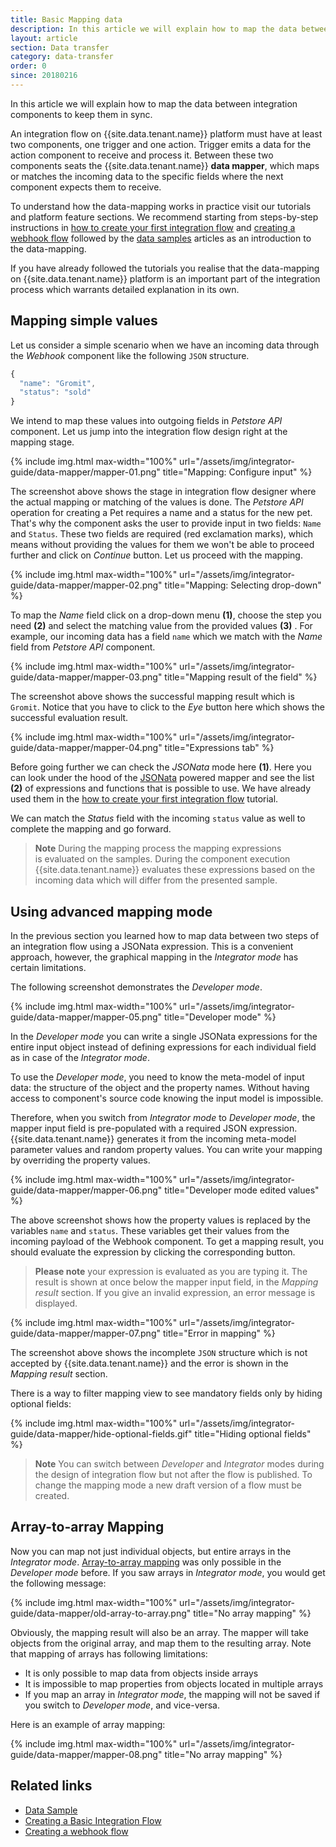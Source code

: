 ```yaml
---
title: Basic Mapping data
description: In this article we will explain how to map the data between integration components to keep them in sync.
layout: article
section: Data transfer
category: data-transfer
order: 0
since: 20180216
---
```


In this article we will explain how to map the data between integration components to keep them in sync.

An integration flow on {{site.data.tenant.name}} platform must have at least two components, one trigger and one action. Trigger emits a data for the action component to receive and process it. Between these two components seats the {{site.data.tenant.name}} **data mapper**, which maps or matches the incoming data to the specific fields where the next component expects them to receive.

To understand how the data-mapping works in practice visit our tutorials and platform feature sections. We recommend starting from steps-by-step instructions in [how to create your first integration flow](/getting-started/first-flow) and [creating a webhook flow](/getting-started/webhooks-flow) followed by the [data samples](/getting-started/data-sample-overview) articles as an introduction to the data-mapping.

If you have already followed the tutorials you realise that the data-mapping on {{site.data.tenant.name}} platform is an important part of the integration process which warrants detailed explanation in its own.

## Mapping simple values

Let us consider a simple scenario when we have an incoming data through the *Webhook* component like the following `JSON` structure.

```js
{
  "name": "Gromit",
  "status": "sold"
}
```

We intend to map these values into outgoing fields in *Petstore API* component. Let us jump into the integration flow design right at the mapping stage.

{% include img.html max-width="100%" url="/assets/img/integrator-guide/data-mapper/mapper-01.png" title="Mapping: Configure input" %}

The screenshot above shows the stage in integration flow designer where the actual mapping or matching of the values is done. The *Petstore API* operation for creating a Pet requires a name and a status for the new pet. That's why the component asks the user to provide input in two fields: `Name` and `Status`. These two fields are required (red exclamation marks), which means without providing the values for them we won't be able to proceed further and click on *Continue* button. Let us proceed with the mapping.

{% include img.html max-width="100%" url="/assets/img/integrator-guide/data-mapper/mapper-02.png" title="Mapping: Selecting drop-down" %}

To map the *Name* field click on a drop-down menu **(1)**, choose the step you need **(2)** and select the matching value from the provided values **(3)** . For example, our incoming data has a field `name` which we match with the *Name* field from *Petstore API* component.

{% include img.html max-width="100%" url="/assets/img/integrator-guide/data-mapper/mapper-03.png" title="Mapping result of the field" %}

The screenshot above shows the successful mapping result which is `Gromit`. Notice that you have to click to the *Eye* button here which shows the successful evaluation result.

{% include img.html max-width="100%" url="/assets/img/integrator-guide/data-mapper/mapper-04.png" title="Expressions tab" %}

Before going further we can check the *JSONata* mode here **(1)**. Here you can look under the hood of the [JSONata](http://jsonata.org/) powered mapper and see the list **(2)** of expressions and functions that is possible to use. We have already used them in the [how to create your first integration flow](/getting-started/first-flow) tutorial.

We can match the *Status* field with the incoming `status` value as well to complete the mapping and go forward.

> **Note** During the mapping process the mapping expressions is evaluated on the samples. During the component execution {{site.data.tenant.name}} evaluates these expressions based on the incoming data which will differ from the presented sample.

## Using advanced mapping mode

In the previous section you learned how to map data between two steps of an integration flow using a JSONata expression. This is a convenient approach, however, the graphical mapping in the *Integrator mode* has certain limitations.

The following screenshot demonstrates the *Developer mode*.

{% include img.html max-width="100%" url="/assets/img/integrator-guide/data-mapper/mapper-05.png" title="Developer mode" %}

In the *Developer mode* you can write a single JSONata expressions for the entire input object instead of defining expressions for each individual field as in case of the *Integrator mode*.

To use the *Developer mode*, you need to know the meta-model of input data: the structure of the object and the property names. Without having access to component's source code knowing the input model is impossible.

Therefore, when you switch from *Integrator mode* to *Developer mode*, the mapper input field is pre-populated with a required JSON expression. {{site.data.tenant.name}} generates it from the incoming meta-model parameter values and random property values. You can write your mapping by overriding the property values.

{% include img.html max-width="100%" url="/assets/img/integrator-guide/data-mapper/mapper-06.png" title="Developer mode edited values" %}

The above screenshot shows how the property values is replaced by the variables `name` and `status`. These variables get their values from the incoming payload of the Webhook component. To get a mapping result, you should evaluate the expression by clicking the corresponding button.

> **Please note** your expression is evaluated as you are typing it. The result is shown at once below the mapper input field, in the *Mapping result* section. If you give an invalid expression, an error message is displayed.

{% include img.html max-width="100%" url="/assets/img/integrator-guide/data-mapper/mapper-07.png" title="Error in mapping" %}

The screenshot above shows the incomplete `JSON` structure which is not accepted by {{site.data.tenant.name}} and the error is shown in the *Mapping result* section.

There is a way to filter mapping view to see mandatory fields only by hiding optional fields:

{% include img.html max-width="100%" url="/assets/img/integrator-guide/data-mapper/hide-optional-fields.gif" title="Hiding optional fields" %}

> **Note** You can switch between *Developer* and *Integrator* modes during the design of integration flow but not after the flow is published. To change the mapping mode a new draft version of a flow must be created.

## Array-to-array Mapping
Now you can map not just individual objects, but entire arrays in the *Integrator mode*. [Array-to-array mapping](#array-to-array-mapping) was only possible in the *Developer mode* before. If you saw arrays in *Integrator mode*, you would get the following message:

{% include img.html max-width="100%" url="/assets/img/integrator-guide/data-mapper/old-array-to-array.png" title="No array mapping" %}

Obviously, the mapping result will also be an array. The mapper will take objects from the original array, and map them to the resulting array. Note that mapping of arrays has following limitations:

- It is only possible to map data from objects inside arrays
- It is impossible to map properties from objects located in multiple arrays
- If you map an array in *Integrator mode*, the mapping will not be saved if you switch to *Developer mode*, and vice-versa.  

Here is an example of array mapping:

{% include img.html max-width="100%" url="/assets/img/integrator-guide/data-mapper/mapper-08.png" title="No array mapping" %}


## Related links

- [Data Sample](/getting-started/data-sample-overview)
- [Creating a Basic Integration Flow](/getting-started/first-flow)
- [Creating a webhook flow](/getting-started/webhooks-flow)
